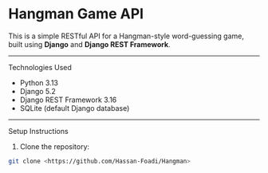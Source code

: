# Hangman Game API

This is a simple RESTful API for a Hangman-style word-guessing game, built using **Django** and **Django REST Framework**.

---

Technologies Used

- Python 3.13
- Django 5.2
- Django REST Framework 3.16
- SQLite (default Django database)

---

Setup Instructions

1. Clone the repository:

```bash
git clone <https://github.com/Hassan-Foadi/Hangman>
```
